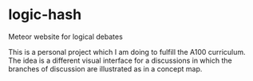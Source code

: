 # logic-hash
Meteor website for logical debates

This is a personal project which I am doing to fulfill the A100 curriculum. The idea is a different visual interface for a discussions in which the branches of discussion are illustrated as in a concept map.
